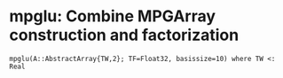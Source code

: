 # mpglu: Combine MPGArray construction and factorization
```@docs
mpglu(A::AbstractArray{TW,2}; TF=Float32, basissize=10) where TW <: Real
```
